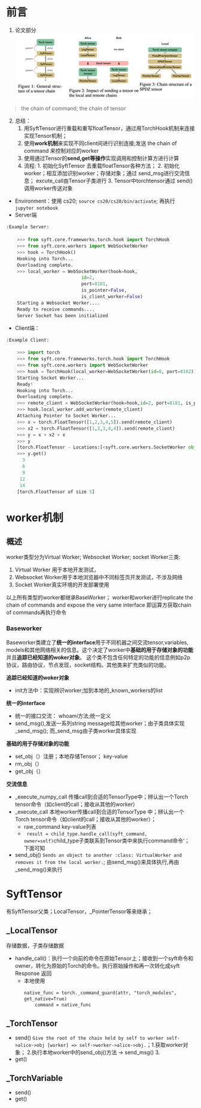 # 前言
1. 论文部分
![](media/15472762274667.jpg)
> the chain of command; the chain of tensor

2. 总结：
    1. 用SyftTensor进行重载和重写floatTensor，通过用TorchHook机制来连接实现Tensor机制；
    2. 使用**work机制**来实现不同client间进行识别连接;发送  the chain of command 来控制对应的worker
    3. 使用通过Tensor的**send,get等操作**实现调用和控制计算方进行计算
    4. 流程: 1. 初始化SyftTensor 去重载floatTensor各种方法； 2. 初始化worker；相互添加识别worker；存储对象；通过 send_msg进行交流信息； excute_call由Tensor子类进行 3. Tensor中torchtensor通过 send() 调用worker传送对象
- Environment：使用 cs20; `source cs20/cs20/bin/activate`; 再执行 `jupyter notebook`
- Server端

```python
:Example Server:

    >>> from syft.core.frameworks.torch.hook import TorchHook
    >>> from syft.core.workers import WebSocketWorker
    >>> hook = TorchHook()
    Hooking into Torch...
    Overloading complete.
    >>> local_worker = WebSocketWorker(hook=hook,
                            id=2,
                            port=8181,
                            is_pointer=False,
                            is_client_worker=False)
    Starting a Websocket Worker....
    Ready to receive commands....
    Server Socket has been initialized
```

- Client端：

```python
:Example Client:

    >>> import torch
    >>> from syft.core.frameworks.torch.hook import TorchHook
    >>> from syft.core.workers import WebSocketWorker
    >>> hook = TorchHook(local_worker=WebSocketWorker(id=0, port=8182))
    Starting Socket Worker...
    Ready!
    Hooking into Torch...
    Overloading complete.
    >>> remote_client = WebSocketWorker(hook=hook,id=2, port=8181, is_pointer=True)
    >>> hook.local_worker.add_worker(remote_client)
    Attaching Pointer to Socket Worker...
    >>> x = torch.FloatTensor([1,2,3,4,5]).send(remote_client)
    >>> x2 = torch.FloatTensor([1,2,3,4,4]).send(remote_client)
    >>> y = x + x2 + x
    >>> y
    [torch.FloatTensor - Locations:[<syft.core.workers.SocketWorker object at 0x7f94eaaa6630>]]
    >>> y.get()
      3
      6
      9
     12
     14
    [torch.FloatTensor of size 5]
```

# worker机制
## 概述
worker类型分为Virtual Worker; Websocket Worker; socket Worker三类:

1. Virtual Worker 用于本地开发测试，
2. Websocket Worker用于本地浏览器中不同标签页开发测试，不涉及网络
3. Socket Worker真实环境的开发部署使用

以上所有类型的worker都继承BaseWorker；
worker和worker进行replicate the chain of commands and expose the very same interface 即运算方获取chain of commands再执行命令

### **Baseworker**
Baseworker类建立了**统一的interface**用于不同机器之间交流tensor,variables, models和其他网络相关的信息。这个决定了worker中**基础的用于存储对象的功能**并且**追踪已经知道的woker对象**。
这个类不包含任何特定的功能的信息例如p2p协议，路由协议，节点发现，socket结构。其他类来扩充类似的功能。
  
**追踪已经知道的woker对象**
 
- init方法中：实现辨识worker;加到本地的_known_workers的list

**统一的interface**

- 统一的接口交流：
    whoami方法;统一定义
- send_msg(),发送一系列string message给其他worker；由子类具体实现_send_msg(); 而_send_msg由子类worker具体实现

**基础的用于存储对象的功能**   

- set_obj（）注册；本地存储Tensor； key-value
- rm_obj（）
- get_obj（）

**交流信息**

- _execute_numpy_call 传播call到合适的TensorType中；辨认出一个Torch tensor命令（如client的call；接收从其他的worker）
- _execute_call 本地worker传播call到合适的TensorType 中；辨认出一个Torch tensor命令（如client的call；接收从其他的worker）；
    - raw_command key-value列表
    - ` result = child_type.handle_call(syft_command, owner=self)`child_type子类联系到Tensor类中来执行command命令‘；下面可知
- send_obj() `Sends an object to another :class: VirtualWorker and removes it from
        the local worker.`; 由send_msg()来具体执行,再由_send_msg()来执行


# SyftTensor

有SyftTensor父类；LocalTensor，_PointerTensor等来继承；

## _LocalTensor
存储数据，子类存储数据

- handle_call()：执行一个向前的命令在原始Tensor上；接收到一个syft命令和owner，转化为原始的Torch的命令。执行原始操作和再一次转化成syft Response 返回
    - 本地使用 
        ```
        native_func = torch._command_guard(attr, "torch_modules", get_native=True)
            command = native_func
        ```


## _TorchTensor

- send() `Give the root of the chain held by self to worker self->alice->obj
        [worker] => self->worker->alice->obj.`；1.获取worker对象； 2.执行本地worker中的send_obj()方法 -> send_msg() 3.
- get()

## _TorchVariable

- send()
- get()




